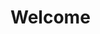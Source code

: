 # Welcome

<style>
:global {
  body {
    position: fixed;
    width: 100vw;
    height: 100vh;
    display: flex;
    align-items: center;
    justify-content: center;
  }
}
</style>
